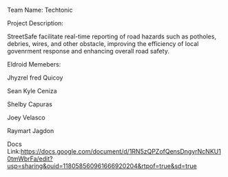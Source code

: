 Team Name: Techtonic

Project Description: 

StreetSafe facilitate real-time reporting of road hazards such as potholes, debries, wires, and other obstacle, improving the efficiency of local govenrment response and
enhancing overall road safety.


Eldroid Memebers: 

Jhyzrel fred Quicoy

Sean Kyle Ceniza

Shelby Capuras

Joey Velasco

Raymart Jagdon

                      
Docs Link:https://docs.google.com/document/d/1RN5zQPZofQensDngyrNcNKU10tmWbrFa/edit?usp=sharing&ouid=118058560961666920204&rtpof=true&sd=true
